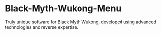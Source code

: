# Black-Myth-Wukong-Menu
Truly unique software for Black Myth Wukong, developed using advanced technologies and reverse expertise.
